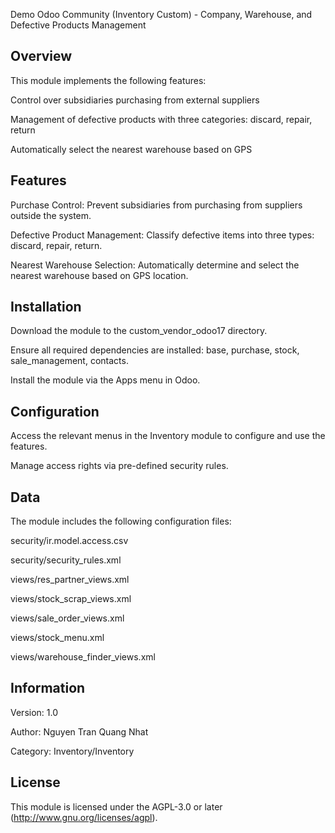 Demo Odoo Community (Inventory Custom) - Company, Warehouse, and Defective Products Management
## Overview
This module implements the following features:

Control over subsidiaries purchasing from external suppliers

Management of defective products with three categories: discard, repair, return

Automatically select the nearest warehouse based on GPS

## Features
Purchase Control: Prevent subsidiaries from purchasing from suppliers outside the system.

Defective Product Management: Classify defective items into three types: discard, repair, return.

Nearest Warehouse Selection: Automatically determine and select the nearest warehouse based on GPS location.

## Installation
Download the module to the custom_vendor_odoo17 directory.

Ensure all required dependencies are installed: base, purchase, stock, sale_management, contacts.

Install the module via the Apps menu in Odoo.

## Configuration
Access the relevant menus in the Inventory module to configure and use the features.

Manage access rights via pre-defined security rules.

## Data
The module includes the following configuration files:

security/ir.model.access.csv

security/security_rules.xml

views/res_partner_views.xml

views/stock_scrap_views.xml

views/sale_order_views.xml

views/stock_menu.xml

views/warehouse_finder_views.xml

## Information
Version: 1.0

Author: Nguyen Tran Quang Nhat

Category: Inventory/Inventory

## License
This module is licensed under the AGPL-3.0 or later (http://www.gnu.org/licenses/agpl).
